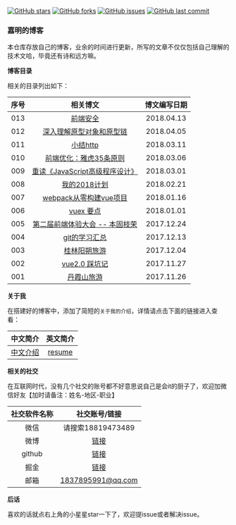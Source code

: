 [![GitHub stars](https://img.shields.io/github/stars/reng99/reng99.github.io.svg?style=flat-square)](https://github.com/reng99/reng99.github.io/stargazers)
[![GitHub forks](https://img.shields.io/github/forks/reng99/reng99.github.io.svg?style=flat-square)](https://github.com/reng99/reng99.github.io/network)
[![GitHub issues](https://img.shields.io/github/issues/reng99/reng99.github.io.svg?style=flat-square)](https://github.com/reng99/reng99.github.io/issues)
[![GitHub last commit](https://img.shields.io/github/last-commit/google/skia.svg?style=flat-square)](https://github.com/reng99/reng99.github.io)

### 嘉明的博客

本仓库存放自己的博客，业余的时间进行更新，所写的文章不仅仅包括自己理解的技术文哈，毕竟还有诗和远方嘛。

**博客目录**

相关的目录列出如下：

|序号|相关博文|博文编写日期|
|:-----:|:-----:|:-----:|
|013|[前端安全](http://reng99.cc/2018/04/13/frontend-security/)|2018.04.13|
|012|[深入理解原型对象和原型链](http://reng99.cc/2018/04/05/prototype-object-chain-md/)|2018.04.05|
|011|[小结http](http://reng99.cc/2018/03/11/summerize-http/)|2018.03.11|
|010|[前端优化：雅虎35条原则](http://reng99.cc/2018/03/06/frontend-optimization/)|2018.03.06|
|009|[重读《JavaScript高级程序设计》](http://reng99.cc/2018/03/01/javascript-high-level/)|2018.03.01|
|008|[我的2018计划](http://reng99.cc/2018/02/21/my-2018-plans/)|2018.02.21|
|007|[webpack从零构建vue项目](http://reng99.cc/2018/01/16/webpack-build-vue-project/)|2018.01.16|
|006|[vuex 要点](http://reng99.cc/2018/01/01/vuex/)|2018.01.01|
|005|[第二届前端体验大会 -- 本固枝荣](http://reng99.cc/2017/12/24/2ndTencent-frontend-meeting/)|2017.12.24|
|004|[git的学习汇总](http://reng99.cc/2017/12/13/git-learning/)|2017.12.13|
|003|[桂林阳朔旅游](http://reng99.cc/2017/12/04/tourist-guiLin-and-yangShuo/)|2017.12.04|
|002|[vue2.0 踩坑记](http://reng99.cc/2017/11/27/vue-attention/)|2017.11.27|
|001|[丹霞山旅游](http://reng99.cc/2017/11/26/tourist-danXia-mountain/)|2017.11.26|

**关于我**

在搭建好的博客中，添加了简短的`关于我的介绍`，详情请点击下面的链接进入查看：

|中文简介|英文简介|
|:-----:|:-----:|
|[中文介绍](http://reng99.cc/about/)|[resume](http://reng99.cc/about/english-resume.html)|

**相关的社交**

在互联网时代，没有几个社交的账号都不好意思说自己是会it的厨子了，欢迎加微信好友【加时请备注：姓名-地区-职业】

|社交软件名称|社交账号/链接|
|:-----:|:-----:|
|微信|请搜索18819473489|
|微博|[链接](https://weibo.com/reng99)|
|github|[链接](https://github.com/reng99)|
|掘金|[链接](https://juejin.im/user/5a00493f5188252c224d6475)|
|邮箱|1837895991@qq.com|

**后话**

喜欢的话就点右上角的小星星star一下了，欢迎提issue或者解决issue。



